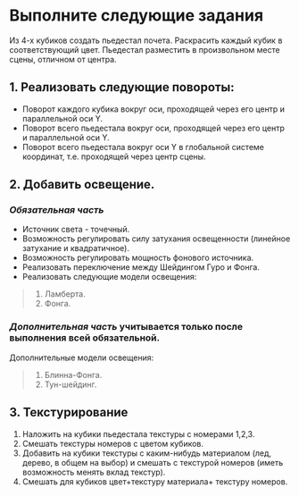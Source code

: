# Выполните следующие задания
Из 4-х кубиков создать пьедестал почета. Раскрасить каждый кубик в соответствующий цвет. Пьедестал разместить в произвольном месте сцены, отличном от центра.

## 1. Реализовать следующие повороты:

* Поворот каждого кубика вокруг оси, проходящей через его центр и параллельной оси Y. 
* Поворот всего пьедестала вокруг оси, проходящей через его центр и параллельной оси Y.  
* Поворот всего пьедестала вокруг оси Y в глобальной системе координат, т.е. проходящей через центр сцены.

## 2. Добавить освещение.

### ***Обязательная часть***
* Источник света - точечный.
* Возможность регулировать силу затухания освещенности (линейное затухание и квадратичное).
* Возможность регулировать мощность фонового источника.
* Реализовать переключение между Шейдингом Гуро и Фонга.
* Реализовать следующие модели освещения:
>1) Ламберта.
>2) Фонга.
### ***Дополнительная часть*** учитывается только после выполнения всей обязательной.
 Дополнительные модели освещения:
>1) Блинна-Фонга.
>2) Тун-шейдинг.

## 3. Текстурирование

1) Наложить на кубики пьедестала текстуры с номерами 1,2,3.
2) Смешать текстуры номеров с цветом кубиков.
3) Добавить на кубики текстуры с каким-нибудь материалом (лед, дерево, в общем на выбор) и смешать с текстурой номеров (иметь возможность менять вклад текстур).
4) Смешать для кубиков цвет+текстуру материала+ текстуру номеров.